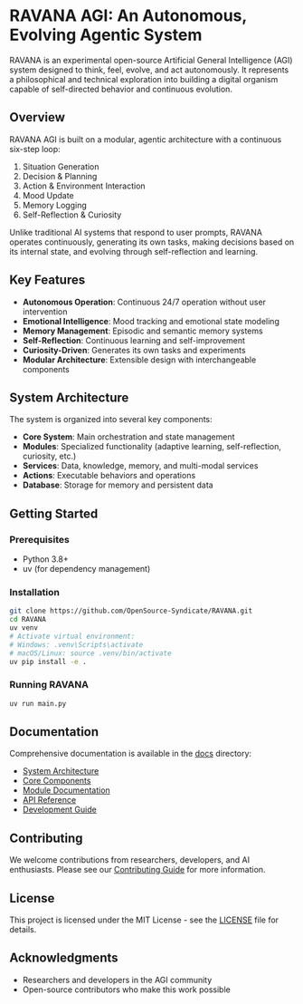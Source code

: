 # RAVANA AGI: An Autonomous, Evolving Agentic System

RAVANA is an experimental open-source Artificial General Intelligence (AGI) system designed to think, feel, evolve, and act autonomously. It represents a philosophical and technical exploration into building a digital organism capable of self-directed behavior and continuous evolution.

## Overview

RAVANA AGI is built on a modular, agentic architecture with a continuous six-step loop:
1. Situation Generation
2. Decision & Planning
3. Action & Environment Interaction
4. Mood Update
5. Memory Logging
6. Self-Reflection & Curiosity

Unlike traditional AI systems that respond to user prompts, RAVANA operates continuously, generating its own tasks, making decisions based on its internal state, and evolving through self-reflection and learning.

## Key Features

- **Autonomous Operation**: Continuous 24/7 operation without user intervention
- **Emotional Intelligence**: Mood tracking and emotional state modeling
- **Memory Management**: Episodic and semantic memory systems
- **Self-Reflection**: Continuous learning and self-improvement
- **Curiosity-Driven**: Generates its own tasks and experiments
- **Modular Architecture**: Extensible design with interchangeable components

## System Architecture

The system is organized into several key components:

- **Core System**: Main orchestration and state management
- **Modules**: Specialized functionality (adaptive learning, self-reflection, curiosity, etc.)
- **Services**: Data, knowledge, memory, and multi-modal services
- **Actions**: Executable behaviors and operations
- **Database**: Storage for memory and persistent data

## Getting Started

### Prerequisites

- Python 3.8+
- uv (for dependency management)

### Installation

```bash
git clone https://github.com/OpenSource-Syndicate/RAVANA.git
cd RAVANA
uv venv
# Activate virtual environment:
# Windows: .venv\Scripts\activate
# macOS/Linux: source .venv/bin/activate
uv pip install -e .
```

### Running RAVANA

```bash
uv run main.py
```

## Documentation

Comprehensive documentation is available in the [docs](docs/) directory:

- [System Architecture](docs/core/architecture.md)
- [Core Components](docs/core/components.md)
- [Module Documentation](docs/modules/)
- [API Reference](docs/api/)
- [Development Guide](docs/development/)

## Contributing

We welcome contributions from researchers, developers, and AI enthusiasts. Please see our [Contributing Guide](docs/development/contributing.md) for more information.

## License

This project is licensed under the MIT License - see the [LICENSE](LICENSE) file for details.

## Acknowledgments

- Researchers and developers in the AGI community
- Open-source contributors who make this work possible